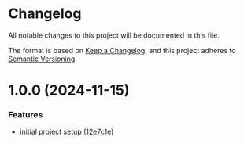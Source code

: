 # Changelog

All notable changes to this project will be documented in this file.

The format is based on [Keep a Changelog](https://keepachangelog.com/en/1.0.0/),
and this project adheres to [Semantic Versioning](https://semver.org/spec/v2.0.0.html).

# 1.0.0 (2024-11-15)

### Features

* initial project
  setup ([12e7c1e](https://github.com/ItsCurstin/captioneer/commit/12e7c1ef40449255bd48168dabd131c26a5c5930))
